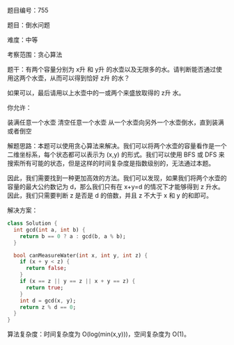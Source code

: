 题目编号：755

题目：倒水问题

难度：中等

考察范围：贪心算法

题干：有两个容量分别为 x升 和 y升 的水壶以及无限多的水。请判断能否通过使用这两个水壶，从而可以得到恰好 z升 的水？

如果可以，最后请用以上水壶中的一或两个来盛放取得的 z升 水。

你允许：

装满任意一个水壶
清空任意一个水壶
从一个水壶向另外一个水壶倒水，直到装满或者倒空

解题思路：本题可以使用贪心算法来解决。我们可以将两个水壶的容量看作是一个二维坐标系，每个状态都可以表示为 (x,y) 的形式。我们可以使用 BFS 或 DFS 来搜索所有可能的状态，但是这样的时间复杂度是指数级别的，无法通过本题。

因此，我们需要找到一种更加高效的方法。我们可以发现，如果我们将两个水壶的容量的最大公约数记为 d，那么我们只有在 x+y=d 的情况下才能够得到 z 升水。因此，我们只需要判断 z 是否是 d 的倍数，并且 z 不大于 x 和 y 的和即可。

解决方案：

```dart
class Solution {
  int gcd(int a, int b) {
    return b == 0 ? a : gcd(b, a % b);
  }

  bool canMeasureWater(int x, int y, int z) {
    if (x + y < z) {
      return false;
    }
    if (x == z || y == z || x + y == z) {
      return true;
    }
    int d = gcd(x, y);
    return z % d == 0;
  }
}
```

算法复杂度：时间复杂度为 O(log(min(x,y)))，空间复杂度为 O(1)。